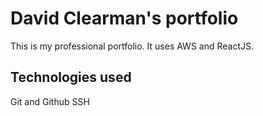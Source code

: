 # David Clearman's portfolio

This is my professional portfolio.  It uses AWS and ReactJS.

## Technologies used

Git and Github
SSH
